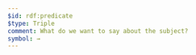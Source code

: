 ```yaml
---
$id: rdf:predicate
$type: Triple
comment: What do we want to say about the subject?
symbol: →
---
```

